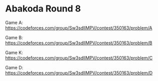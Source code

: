 # Abakoda Round 8

Game A: https://codeforces.com/group/Sw3sdIlMPV/contest/350163/problem/A

Game B: https://codeforces.com/group/Sw3sdIlMPV/contest/350163/problem/B

Game K: https://codeforces.com/group/Sw3sdIlMPV/contest/350163/problem/C

Game D: https://codeforces.com/group/Sw3sdIlMPV/contest/350163/problem/D
